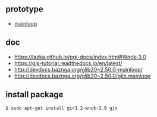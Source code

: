
## prototype

* [mainloop](prototype/mainloop/main.js)


## doc

* https://lazka.github.io/pgi-docs/index.html#Wnck-3.0
* https://gjs-tutorial.readthedocs.io/en/latest/
* http://devdocs.baznga.org/glib20~2.50.0-mainloop/
* http://devdocs.baznga.org/glib20~2.50.0/glib.mainloop


## install package

``` sh
$ sudo apt-get install gir1.2-wnck-3.0 gjs
```
